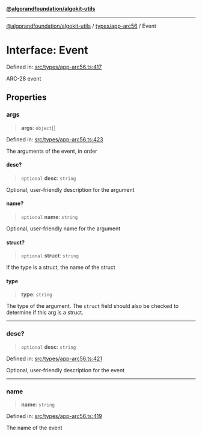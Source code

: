 [**@algorandfoundation/algokit-utils**](../../../README.md)

***

[@algorandfoundation/algokit-utils](../../../README.md) / [types/app-arc56](../README.md) / Event

# Interface: Event

Defined in: [src/types/app-arc56.ts:417](https://github.com/algorandfoundation/algokit-utils-ts/blob/main/src/types/app-arc56.ts#L417)

ARC-28 event

## Properties

### args

> **args**: `object`[]

Defined in: [src/types/app-arc56.ts:423](https://github.com/algorandfoundation/algokit-utils-ts/blob/main/src/types/app-arc56.ts#L423)

The arguments of the event, in order

#### desc?

> `optional` **desc**: `string`

Optional, user-friendly description for the argument

#### name?

> `optional` **name**: `string`

Optional, user-friendly name for the argument

#### struct?

> `optional` **struct**: `string`

If the type is a struct, the name of the struct

#### type

> **type**: `string`

The type of the argument. The `struct` field should also be checked to determine if this arg is a struct.

***

### desc?

> `optional` **desc**: `string`

Defined in: [src/types/app-arc56.ts:421](https://github.com/algorandfoundation/algokit-utils-ts/blob/main/src/types/app-arc56.ts#L421)

Optional, user-friendly description for the event

***

### name

> **name**: `string`

Defined in: [src/types/app-arc56.ts:419](https://github.com/algorandfoundation/algokit-utils-ts/blob/main/src/types/app-arc56.ts#L419)

The name of the event
